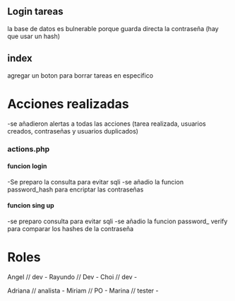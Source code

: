 ## Login tareas

la base de datos es bulnerable porque guarda directa la contraseña (hay que usar un hash)

## index

agregar un boton para borrar tareas en especifico 

# Acciones realizadas
-se añadieron alertas a todas las acciones (tarea realizada, usuarios creados, contraseñas y usuarios duplicados)
### actions.php
#### funcion login
-Se preparo la consulta para evitar sqli
-se añadio la funcion password_hash para encriptar las contraseñas

#### funcion sing up
-se preparo consulta para evitar sqli 
-se añadio la funcion password_ verify para comparar los hashes de la contraseña


# Roles

Angel // dev - 
Rayundo // Dev - 
Choi // dev - 

Adriana // analista - 
Miriam // PO - 
Marina // tester - 
